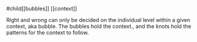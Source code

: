 #child[[bubbles]] [[context]]

Right and wrong can only be decided on the individual level within a given context, aka bubble. The bubbles hold the context., and the knots hold the patterns for the context to follow. 